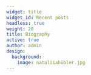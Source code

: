 ```yaml
---
widget: title
widget_id: Recent posts
headless: true
weight: 20
title: Biography
active: true
author: admin
design:
  background:
    image: nataliiahübler.jpg
---
```

